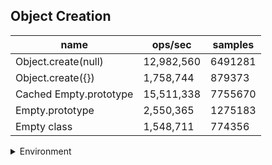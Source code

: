 ## Object Creation

|name|ops/sec|samples|
|-|-|-|
|Object.create(null)|12,982,560|6491281|
|Object.create({})|1,758,744|879373|
|Cached Empty.prototype|15,511,338|7755670|
|Empty.prototype|2,550,365|1275183|
|Empty class|1,548,711|774356|


<details>
<summary>Environment</summary>

* __Machine:__ linux x64 | 4 vCPUs | 15.2GB Mem
* __Run:__ Sun Jun 23 2024 23:59:28 GMT+0000 (Coordinated Universal Time)
</details>

<!--
{"environment":{"platform":"linux","arch":"x64","cpus":4,"totalMemory":15.245216369628906},"benchmarks":[{"name":"Object.create(null)","opsSec":12982560.260338496,"samples":6491281},{"name":"Object.create({})","opsSec":1758744.8673700495,"samples":879373},{"name":"Cached Empty.prototype","opsSec":15511338.976262651,"samples":7755670},{"name":"Empty.prototype","opsSec":2550365.290996613,"samples":1275183},{"name":"Empty class","opsSec":1548711.414586352,"samples":774356}]}-->
